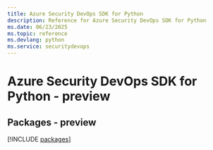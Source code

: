 ```yaml
---
title: Azure Security DevOps SDK for Python
description: Reference for Azure Security DevOps SDK for Python
ms.date: 06/23/2025
ms.topic: reference
ms.devlang: python
ms.service: securitydevops
---
```

# Azure Security DevOps SDK for Python - preview
## Packages - preview
[!INCLUDE [packages](security-devops-index.md)]